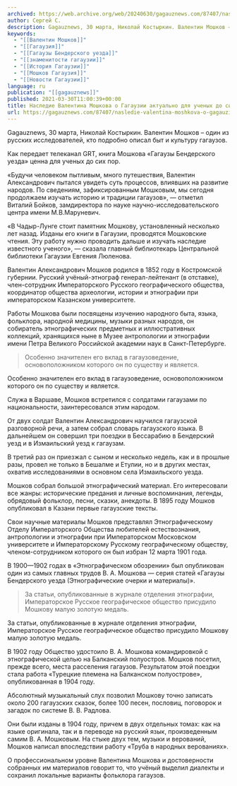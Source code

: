 ```yaml
---
archived: https://web.archive.org/web/20240630/gagauznews.com/87407/nasledie-valentina-moshkova-o-gagauzii-aktualno-dlya-uchenyh-do-sih-por.html
author: Сергей С.
description: Gagauznews, 30 марта, Николай Костыркин. Валентин Мошков – один из русских исследователей, кто подробно описал быт и культуру гагаузов. Как передает телеканал GRT, книга Мошкова «Гагаузы Бендерского уезда» ценна для ученых до сих пор. «Будучи человеком пытливым, много путешествия, Валентин Александрович пытался увидеть суть процессов, влиявших на развитие народов. По сведениям, зафиксированным Мошковым, мы сегодня продолжаем изучать историю и традиции гагаузов», — отметил Виталий Бойков, замдиректора по науке научно-исследовательского центра имени М.В.Маруневич. «В Чадыр-Лунге стоит памятник Мошкову, установленный несколько лет назад. Изданы его книги в Гагаузии, проводятся Мошковские чтения. Эту работу нужно проводить дальше и изучать наследие известного ученого», — […]
keywords:
  - "[[Валентин Мошков]]"
  - "[[Гагаузия]]"
  - "[[Гагаузы Бендерского уезда]]"
  - "[[знаменитости гагаузии]]"
  - "[[История Гагаузии]]"
  - "[[Мошков Гагаузия]]"
  - "[[Новости Гагаузии]]"
language: ru
publication: "[[gagauznews]]"
published: 2021-03-30T11:00:39+00:00
title: Наследие Валентина Мошкова о Гагаузии актуально для ученых до сих пор
url: https://gagauznews.com/87407/nasledie-valentina-moshkova-o-gagauzii-aktualno-dlya-uchenyh-do-sih-por.html
---
```


Gagauznews, 30 марта, Николай Костыркин. Валентин Мошков – один из русских исследователей, кто подробно описал быт и культуру гагаузов.

Как передает телеканал GRT, книга Мошкова «Гагаузы Бендерского уезда» ценна для ученых до сих пор.

«Будучи человеком пытливым, много путешествия, Валентин Александрович пытался увидеть суть процессов, влиявших на развитие народов. По сведениям, зафиксированным Мошковым, мы сегодня продолжаем изучать историю и традиции гагаузов», — отметил Виталий Бойков, замдиректора по науке научно-исследовательского центра имени М.В.Маруневич.

«В Чадыр-Лунге стоит памятник Мошкову, установленный несколько лет назад. Изданы его книги в Гагаузии, проводятся Мошковские чтения. Эту работу нужно проводить дальше и изучать наследие известного ученого», — сказала главный библиотекарь Центральной библиотеки Гагаузии Евгения Люленова.

Валентин Александрович Мошков родился в 1852 году в Костромской губернии. Русский учёный-этнограф генерал-лейтенант (в отставке), член-сотрудник Императорского Русского географического общества, координатор общества археологии, истории и этнографии при императорском Казанском университете.

Работы Мошкова были посвящены изучению народного быта, языка, фольклора, народной медицины, музыки разных народов, он собиратель этнографических предметных и иллюстративных коллекций, хранящихся ныне в Музее антропологии и этнографии имени Петра Великого Российской академии наук в Санкт-Петербурге.

> Особенно значителен его вклад в гагаузоведение, основоположником которого он по существу и является.

Особенно значителен его вклад в гагаузоведение, основоположником которого он по существу и является.

Служа в Варшаве, Мошков встретился с солдатами гагаузами по национальности, заинтересовался этим народом.

От двух солдат Валентин Александрович научился гагаузской разговорной речи, а затем собрал словарь гагаузского языка. В дальнейшем он совершил три поездки в Бессарабию в Бендерский уезд и в Измаильский уезд к гагаузам.

В третий раз он приезжал с сыном и несколько недель, как и в прошлые разы, провел не только в Бешалме и Етулии, но и в других местах, охватив исследованиями в основном села Измаильского уезда.

Мошков собрал большой этнографический материал. Его интересовали все жанры: исторические предания и личные воспоминания, легенды, обрядовый фольклор, песни, сказки, анекдоты. В 1895 году Мошков опубликовал в Казани первые гагаузские тексты.

Свои научные материалы Мошков представлял Этнографическому Отделу Императорского Общества любителей естествознания, антропологии и этнографии при Императорском Московском университете и Императорскому Русскому географическому обществу, членом-сотрудником которого он был избран 12 марта 1901 года.

В 1900—1902 годах в «Этнографическом обозрении» был опубликован один из самых главных трудов В. А. Мошкова — серия статей «Гагаузы Бендерского уезда (Этнографические очерки и материалы)».

> За статьи, опубликованные в журнале отделения этнографии, Императорское Русское географическое общество присудило Мошкову малую золотую медаль.

За статьи, опубликованные в журнале отделения этнографии, Императорское Русское географическое общество присудило Мошкову малую золотую медаль.

В 1902 году Общество удостоило В. А. Мошкова командировкой с этнографической целью на Балканский полуостров. Мошков посетил, прежде всего, места расселения гагаузов. Результатом этой поездки стала работа «Турецкие племена на Балканском полуострове», опубликованная в 1904 году.

Абсолютный музыкальный слух позволил Мошкову точно записать около 200 гагаузских сказок, более 100 песен, пословиц, поговорок и загадок по системе В. В. Радлова.

Они были изданы в 1904 году, причем в двух отдельных томах: как на языке оригинала, так и в переводе на русский язык, произведенным самим В. А. Мошковым. На стыке двух тем, музыки и верований, Мошков написал впоследствии работу «Труба в народных верованиях».

О профессиональном уровне Валентина Мошкова и достоверности собранных им материалов говорит то, что учёный выделил диалекты и сохранил локальные варианты фольклора гагаузов.
